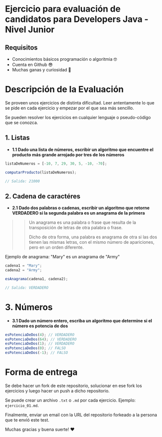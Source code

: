 # Ejercicio para evaluación de candidatos para Developers Java - Nivel Junior

## Requisitos

* Conocimientos básicos programación o algoritmia 🤓
* Cuenta en Github 😎
* Muchas ganas y curiosidad 💪

# Descripción de la Evaluación

Se proveen unos ejercicios de distinta dificultad. Leer antentamente lo que se pide en cada ejercicio y empezar por el que sea más sencillo.

Se pueden resolver los ejercicios en cualquier lenguaje o pseudo-código que se conozca.

## 1. Listas

* **1.1 Dado una lista de números, escribir un algoritmo que encuentre el producto más grande arrojado por tres de los números**

```javascript
listaDeNumeros = [-10, 7, 29, 30, 5, -10, -70];

computarProducto(listaDeNumeros);

// Salida: 21000
```

## 2. Cadena de caractéres

* **2.1 Dado dos palabras o cadenas, escribir un algoritmo que retorne VERDADERO si la segunda palabra es un anagrama de la primera**

> > Un anagrama es una palabra o frase que resulta de la transposición de letras de otra palabra o frase.
> >
> > Dicho de otra forma, una palabra es anagrama de otra si las dos tienen las mismas letras, con el mismo número de apariciones, pero en un orden diferente.

Ejemplo de anagrama: "Mary" es un anagrama de "Army"

```javascript
cadena1 = "Mary";
cadena2 = "Army";

esAnagrama(cadena1, cadena2);

// Salida: VERDADERO
```

# 3. Números

* **3.1 Dado un número entero, escriba un algoritmo que determine si el número es potencia de dos**

```javascript
esPotenciaDeDos(4); // VERDADERO
esPotenciaDeDos(64); // VERDADERO
esPotenciaDeDos(1); // VERDADERO
esPotenciaDeDos(0); // FALSO
esPotenciaDeDos(-1); // FALSO
```

# Forma de entrega

Se debe hacer un fork de este repositorio, solucionar en ese fork los ejercicios y luego hacer un push a dicho repositorio.

Se puede crear un archivo `.txt` o `.md` por cada ejercicio. Ejemplo: `ejercicio_01.md`.

Finalmente, enviar un email con la URL del repositorio forkeado a la persona que te envió este test.

Muchas gracias y buena suerte! ❤️️
